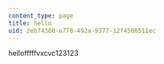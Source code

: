 ```yaml
---
content_type: page
title: hello
uid: 2eb74360-a778-492a-9377-12f4586511ec
---
```

hellofffffvxcvc123123
